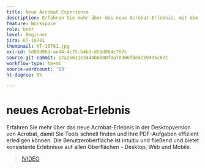 ```yaml
---
title: Neue Acrobat Experience
description: Erfahren Sie mehr über das neue Acrobat-Erlebnis, mit dem Sie schnell Tools entdecken und Ihre PDF-Aufgaben effizient erledigen können
feature: Workspace
role: User
level: Beginner
jira: KT-10781
thumbnail: KT-10781.jpg
exl-id: 5d88d96d-ae44-4c75-b4bd-d51d864c707c
source-git-commit: 17a25611e3444b0b00f4a78306fdedc59495c07c
workflow-type: tm+mt
source-wordcount: '63'
ht-degree: 0%

---
```


# neues Acrobat-Erlebnis

Erfahren Sie mehr über das neue Acrobat-Erlebnis in der Desktopversion von Acrobat, damit Sie Tools schnell finden und Ihre PDF-Aufgaben effizient erledigen können. Die Benutzeroberfläche ist intuitiv und fließend und bietet konsistente Erlebnisse auf allen Oberflächen - Desktop, Web und Mobile.

>[!VIDEO](https://video.tv.adobe.com/v/345949?quality=12&learn=on&hidetitle=true)
